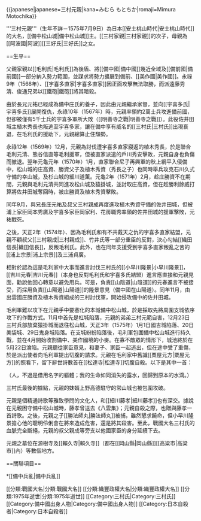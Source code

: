 {{japanese|japanese=三村元親|kana=みむら もとちか|romaji=Mimura Motochika}}

'''三村元親'''（生年不詳－1575年7月9日）為日本[[安土桃山時代|安土桃山時代]]的大名，[[備中松山城|備中松山城]]主。[[三村家親|三村家親]]的次子，母親為[[阿波國|阿波]][[三好氏|三好氏]]之女。

==生平==

父親家親以[[毛利氏|毛利氏]]為後盾、將[[備中國|備中國]]幾近全域及[[備前國|備前國]]一部分納入勢力範圍，並謀求將勢力擴展到備前、[[美作國|美作國]]。永祿9年（1566年）、[[宇喜多直家|宇喜多直家]]因正面攻擊無法取勝，而派遠藤秀清、俊通兄弟以[[鐵砲|鐵砲]]將其暗殺。

由於長兄元祐已經成為備中庄氏的養子，因此由元親繼承家督，並向[[宇喜多氏|宇喜多氏]]展開復仇，永祿10年（1567年）時，元親率領約2萬士兵攻進備前國，但卻被僅有5千士兵的宇喜多軍所大敗（[[明善寺之戰|明善寺之戰]]）。此役佐井田城主植木秀長也叛逃至宇喜多家，讓在備中享有威名的[[三村氏|三村氏]]出現衰退，在毛利氏的援助下，元親總算止住頹勢。

永祿12年（1569年）12月，元親為討伐遭宇喜多直家寢返的植木秀長，於是聯合毛利元清、熊谷信直等毛利援軍，但被直家派遣的戶川秀安擊敗，元親自身也負傷而撤退。翌年元龜元年（1570年）1月，直家聯合尼子再興軍的秋上綱平入侵備中，松山城的庄高資、勝資父子及植木秀資（秀長之子）也同時舉兵攻克石川久式守備的幸山城，及杉山城的細川道薫。元龜2年（1571年）2月，趁庄勝資不在期間，元親與毛利元清共同進攻松山城及猿掛城，並討取庄高資，但在趁勝利餘威打算將佐井田城奪回時，被庄勝資及植木秀資擊敗。

同年9月，與兄長庄元祐及叔父三村親成再度進攻植木秀資守備的佐井田城，但被浦上家臣岡本秀廣及宇喜多家臣岡家利、花房職秀率領的佐井田城的援軍擊敗，元祐戰死。

之後，天正2年（1574年）、因為毛利氏和有不共戴天之仇的宇喜多直家結盟，元親不顧叔父[[三村親成|三村親成]]、竹井氏等一部分重臣的反對，決心勾結[[織田信長|織田信長]]，反叛毛利氏。此外，也在同年支援受到宇喜多直家叛亂之苦的[[浦上宗景|浦上宗景]]及三浦貞廣。

相對於認為這是毛利家中大事而進言討伐三村氏的[[小早川隆景|小早川隆景]]，[[吉川元春|吉川元春]]（本身也反對毛利氏和宇喜多氏結盟）進言應直接和元親見面，勸說他回心轉意以避免用兵。可是，負責[[山陰道|山陰道]]的元春進言不被接受，而採用負責[[山陽道|山陽道]]的隆景意見（備中國在山陽道）。同年11月，由出雲國庄勝資及植木秀資組成的三村討伐軍，開始侵攻備中的佐井田城。

毛利軍難以攻下在元親手中要塞化的本城備中松山城，於是採取先將周圍支城依序攻下的作戰方式。11月中首先是杠城陷落，元親的弟弟三村元範自害，12月23日三村兵部放棄猿掛城而退往松山城，天正3年（1575年）1月1日國吉城陷落、20日美袋城、29日鬼身城陷落。在支城紛紛陷落後，毛利軍包圍備中松山城進行持久戰，並在4月開始收割備中、美作國境的小麥。在寡不敵眾的情形下，城池終於在5月22日淪陷。元親聽從家臣意見，和妻子、家臣一起逃出，但在途中受了重傷，於是派出使者向毛利軍提出切腹的請求。元親在毛利家中舊識[[粟屋元方|粟屋元方]]的照看下，留下辭世詩數首在[[松連寺|松連寺]]切腹自殺。以下是其中一首：

（人，不過是借用名字的軀體；我的生命如同消失的露水，回歸到原本的水滴。）

三村氏最後的據點，元親的妹婿上野高德駐守的常山城也被包圍攻破。

元親是個精通詩歌等雅致學問的文化人，和[[細川藤孝|細川藤孝]]也有深交。據說在元親困守備中松山城時，藤孝曾送去《八雲集》；元親自殺之際，也贈與藤孝一首詩歌。之後，元親之子[[勝法師丸|勝法師丸]]被捕，雖然懇求饒命，但小早川隆景擔心他的聰明伶俐會在將來造成危害，還是將其殺害。至此，戰國大名三村氏的血脈完全斷絕，元親的叔父親成等旁支以他國家臣的身分延續下去。

元親之墓位在源樹寺及[[賴久寺|賴久寺]]（都在[[岡山縣|岡山縣]][[高粱市|高粱市]]內）等數個地方。

==關聯項目==

*[[備中兵亂|備中兵亂]]

[[分類:戰國大名|分類:戰國大名]]
[[分類:織豐政權大名|分類:織豐政權大名]]
[[分類:1975年逝世|分類:1975年逝世]]
[[Category:三村氏|Category:三村氏]]
[[Category:備中國出身人物|Category:備中國出身人物]]
[[Category:日本自殺者|Category:日本自殺者]]